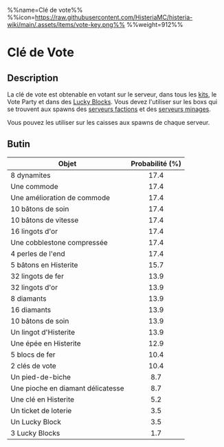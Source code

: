 %%name=Clé de vote%%
%%icon=https://raw.githubusercontent.com/HisteriaMC/histeria-wiki/main/.assets/items/vote-key.png%%
%%weight=912%%

# Clé de Vote

## Description
La clé de vote est obtenable en votant sur le serveur, dans tous les [kits](https://histeria.fr/wiki/récompenses/kits), le Vote Party et dans des [Lucky Blocks](https://histeria.fr/wiki/blocks/lucky-block). Vous devez l'utiliser sur les boxs qui se trouvent aux spawns des [serveurs factions](https://histeria.fr/wiki/mondes/faction-servers) et des [serveurs minages](https://histeria.fr/wiki/mondes/minage-servers).

Vous pouvez les utiliser sur les caisses aux spawns de chaque serveur.

## Butin

| Objet | Probabilité (%) |
| --- | :---: |
| 8 dynamites | 17.4 |
| Une commode | 17.4 |
| Une amélioration de commode | 17.4 |
| 10 bâtons de soin | 17.4 |
| 10 bâtons de vitesse | 17.4 |
| 16 lingots d'or | 17.4 |
| Une cobblestone compressée | 17.4 |
| 4 perles de l'end | 17.4 |
| 5 bâtons en Histerite | 15.7 |
| 32 lingots de fer | 13.9 |
| 32 lingots d'or | 13.9 |
| 8 diamants | 13.9 |
| 16 diamants | 13.9 |
| 10 bâtons de soin | 13.9 |
| Un lingot d'Histerite | 13.9 |
| Une épée en Histerite | 12.9 |
| 5 blocs de fer | 10.4 |
| 2 clés de vote | 10.4 |
| Un pied-de-biche | 8.7 |
| Une pioche en diamant délicatesse | 8.7 |
| Une clé en Histerite | 5.2 |
| Un ticket de loterie | 3.5 |
| Un Lucky Block | 3.5 |
| 3 Lucky Blocks | 1.7 |
